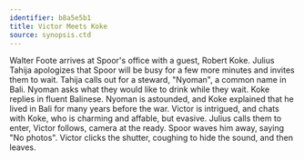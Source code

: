 ```yaml
---
identifier: b8a5e5b1
title: Victor Meets Koke
source: synopsis.ctd 
---
```

Walter Foote arrives at Spoor's office with a guest, Robert Koke. Julius
Tahija apologizes that Spoor will be busy for a few more minutes and
invites them to wait. Tahija calls out for a steward, "Nyoman", a common
name in Bali. Nyoman asks what they would like to drink while they wait.
Koke replies in fluent Balinese. Nyoman is astounded, and Koke explained
that he lived in Bali for many years before the war. Victor is
intrigued, and chats with Koke, who is charming and affable, but
evasive. Julius calls them to enter, Victor follows, camera at the
ready. Spoor waves him away, saying "No photos". Victor clicks the
shutter, coughing to hide the sound, and then leaves.
